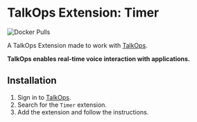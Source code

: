 # TalkOps Extension: Timer
![Docker Pulls](https://img.shields.io/docker/pulls/talkops/timer)

A TalkOps Extension made to work with [TalkOps](https://talkops.app).

**TalkOps enables real-time voice interaction with applications.**


## Installation

1. Sign in to [TalkOps](https://talkops.app).
2. Search for the `Timer` extension.
3. Add the extension and follow the instructions.
